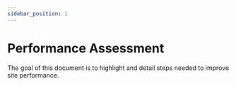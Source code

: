 ```yaml
---
sidebar_position: 1
---
```


# Performance Assessment

The goal of this document is to highlight and detail steps needed to improve site performance.



